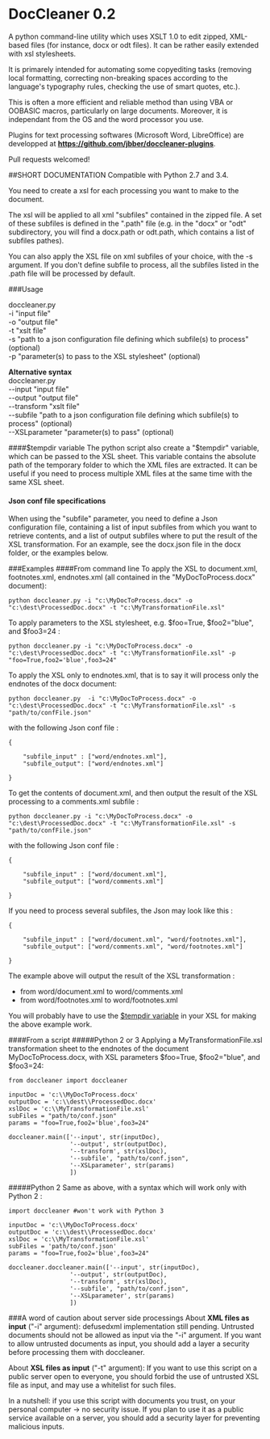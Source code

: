 DocCleaner 0.2
==========


A python command-line utility which uses XSLT 1.0 to edit zipped, XML-based files (for instance, docx or odt files). It can be rather easily extended with xsl stylesheets.

It is primarely intended for automating some copyediting tasks (removing local formatting, correcting non-breaking spaces according to the language's typography rules, checking the use of smart quotes, etc.). 

This is often a more efficient and reliable method than using VBA or OOBASIC macros, particularly on large documents.
Moreover, it is independant from the OS and the word processor you use.

Plugins for text processing softwares (Microsoft Word, LibreOffice) are developped at  **https://github.com/jbber/doccleaner-plugins**. 

Pull requests welcomed!


##SHORT DOCUMENTATION
Compatible with Python 2.7 and 3.4.

You need to create a xsl for each processing you want to make to the document. 

The xsl will be applied to all xml "subfiles" contained in the zipped file. A set of these subfiles is defined in the ".path" file (e.g. in the "docx" or "odt" subdirectory, you will find a docx.path or odt.path, which contains a list of subfiles pathes). 

You can also apply the XSL file on xml subfiles of your choice, with the -s argument. If you don't define subfile to process, all the subfiles listed in the .path file will be processed by default.


###Usage

doccleaner.py  
 -i "input file"  
 -o "output file"  
 -t "xslt file"  
 -s "path to a json configuration file defining which subfile(s) to process" (optional)  
 -p "parameter(s) to pass to the XSL stylesheet" (optional) 
 
**Alternative syntax**  
doccleaner.py  
 --input "input file"  
 --output "output file"  
 --transform "xslt file"  
 --subfile "path to a json configuration file defining which subfile(s) to process" (optional)  
 --XSLparameter "parameter(s) to pass" (optional) 


####$tempdir variable
The python script also create a "$tempdir" variable, which can be passed to the XSL sheet. This variable contains the absolute path of the temporary folder to which the XML files are extracted. It can be useful if you need to process multiple XML files at the same time with the same XSL sheet.
 
#### Json conf file specifications
When using the "subfile" parameter, you need to define a Json configuration file, containing a list of input subfiles from which you want to retrieve contents, and a list of output subfiles where to put the result of the XSL transformation. For an example, see the docx.json file in the docx folder, or the examples below.
 
###Examples
####From command line
 To apply the XSL to document.xml, footnotes.xml, endnotes.xml (all contained in the "MyDocToProcess.docx" document):

    python doccleaner.py -i "c:\MyDocToProcess.docx" -o "c:\dest\ProcessedDoc.docx" -t "c:\MyTransformationFile.xsl"

To apply parameters to the XSL stylesheet, e.g. $foo=True, $foo2="blue", and $foo3=24 :

    python doccleaner.py -i "c:\MyDocToProcess.docx" -o "c:\dest\ProcessedDoc.docx" -t "c:\MyTransformationFile.xsl" -p "foo=True,foo2='blue',foo3=24"
	
To apply the XSL only to endnotes.xml, that is to say it will process only the endnotes of the docx document:

    python doccleaner.py  -i "c:\MyDocToProcess.docx" -o "c:\dest\ProcessedDoc.docx" -t "c:\MyTransformationFile.xsl" -s "path/to/confFile.json"
	
with the following Json conf file :
```
{ 

    "subfile_input" : ["word/endnotes.xml"], 
    "subfile_output": ["word/endnotes.xml"]
   
}
```

To get the contents of document.xml, and then output the result of the XSL processing to a comments.xml subfile :

    python doccleaner.py -i "c:\MyDocToProcess.docx" -o "c:\dest\ProcessedDoc.docx" -t "c:\MyTransformationFile.xsl" -s "path/to/confFile.json"

with the following Json conf file :
```
{ 

    "subfile_input" : ["word/document.xml"], 
    "subfile_output": ["word/comments.xml"]
   
}
```

If you need to process several subfiles, the Json may look like this : 
```
{ 

    "subfile_input" : ["word/document.xml", "word/footnotes.xml"], 
    "subfile_output": ["word/comments.xml", "word/footnotes.xml"]
   
}
```
The example above will output the result of the XSL transformation :
* from word/document.xml to word/comments.xml
* from word/footnotes.xml to word/footnotes.xml

You will probably have to use the [$tempdir variable](#tempdir-variable) in your XSL for making the above example work.
    
####From a script
#####Python 2 or 3
Applying a MyTransformationFile.xsl transformation sheet to the endnotes of the document MyDocToProcess.docx, with XSL parameters $foo=True, $foo2="blue", and $foo3=24:
```
from doccleaner import doccleaner

inputDoc = 'c:\\MyDocToProcess.docx'
outputDoc = 'c:\\dest\\ProcessedDoc.docx'
xslDoc = 'c:\\MyTransformationFile.xsl'
subFiles = "path/to/conf.json"
params = "foo=True,foo2='blue',foo3=24"

doccleaner.main(['--input', str(inputDoc),
                 '--output', str(outputDoc),
                 '--transform', str(xslDoc),
                 '--subfile', "path/to/conf.json",
                 '--XSLparameter', str(params)
                 ])
```
#####Python 2
Same as above, with a syntax which will work only with Python 2 :
```
import doccleaner #won't work with Python 3

inputDoc = 'c:\\MyDocToProcess.docx'
outputDoc = 'c:\\dest\\ProcessedDoc.docx'
xslDoc = 'c:\\MyTransformationFile.xsl'
subFiles = 'path/to/conf.json'
params = "foo=True,foo2='blue',foo3=24"

doccleaner.doccleaner.main(['--input', str(inputDoc),
                 '--output', str(outputDoc),
                 '--transform', str(xslDoc),
                 '--subfile', "path/to/conf.json",
                 '--XSLparameter', str(params)
                 ])
```
###A word of caution about server side processings
About **XML files as input** ("-i" argument): defusedxml implementation still pending. Untrusted documents should not be allowed as input via the "-i" argument. If you want to allow untrusted documents as input, you should add a layer a security before processing them with doccleaner.

About **XSL files as input** ("-t" argument): If you want to use this script on a public server open to everyone, you should forbid the use of untrusted XSL file as input, and may use a whitelist for such files.

In a nutshell: if you use this script with documents you trust, on your personal computer -> no security issue. If you plan to use it as a public service available on a server, you should add a security layer for preventing malicious inputs.
